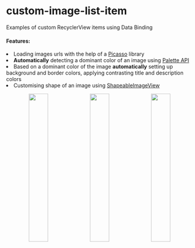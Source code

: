 # custom-image-list-item
Examples of custom RecyclerView items using Data Binding 

<h4>Features:</h4>

<li>Loading images urls with the help of a <a href="https://square.github.io/picasso/" target="_blank">Picasso</a> library</li>

<li><b>Automatically</b> detecting a dominant color of an image using <a href="https://developer.android.com/reference/androidx/palette/graphics/Palette/" target="_blank">Palette API</a></li>

<li>Based on a dominant color of the image <b>automatically</b> setting up background and border colors, applying contrasting title and description colors</li>

<li>Customising shape of an image using <a href="https://developer.android.com/reference/com/google/android/material/imageview/ShapeableImageView" target="_blank">ShapeableImageView</a></li>

<p></p>

<p align="center">
  <img src="https://user-images.githubusercontent.com/23102335/136614750-fb6cfb0e-5115-4a29-8700-be83c4f92936.png" width="32%">
  <img src="https://user-images.githubusercontent.com/23102335/136614741-ddad1dbb-ec40-44a7-9aa3-2f7f48617316.png" width="32%">
  <img src="https://user-images.githubusercontent.com/23102335/136614723-8018cfff-09ef-4f4d-86fd-51fa892cba7c.png" width="32%">
</p>
